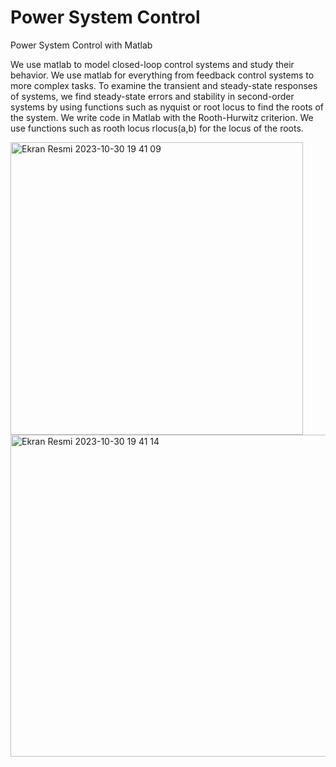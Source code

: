 # Power System Control
Power System Control with Matlab

We use matlab to model closed-loop control systems and study their behavior. We use matlab for everything from feedback control systems to more complex tasks. To examine the transient and steady-state responses of systems, we find steady-state errors and stability in second-order systems by using functions such as nyquist or root locus to find the roots of the system. We write code in Matlab with the Rooth-Hurwitz criterion. We use functions such as rooth locus rlocus(a,b) for the locus of the roots.

<img width="468" alt="Ekran Resmi 2023-10-30 19 41 09" src="https://github.com/sensoyyasin/power_system_control/assets/73845925/210555a6-57bd-4a66-9818-73ca40b2d195">
<img width="515" alt="Ekran Resmi 2023-10-30 19 41 14" src="https://github.com/sensoyyasin/power_system_control/assets/73845925/5b11cab0-cef2-467a-96e5-67a71eae290c">

